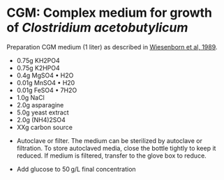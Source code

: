 # CGM: Complex medium for growth of *Clostridium acetobutylicum*

Preparation CGM medium (1 liter) as described in [Wiesenborn et al, 1989](https://pmc.ncbi.nlm.nih.gov/articles/PMC204361/).

* 0.75g KH2PO4
* 0.75g K2HPO4
* 0.4g   MgSO4 • H2O
* 0.01g MnSO4 • H20
* 0.01g FeSO4 • 7H2O
* 1.0g NaCl
* 2.0g asparagine
* 5.0g yeast extract 
* 2.0g (NH4)2SO4
* XXg carbon source

-   Autoclave or filter. The medium can be sterilized by autoclave or filtration. To store autoclaved media, close the bottle tightly to keep it reduced. If medium is filtered, transfer to the glove box to reduce.

-   Add glucose to 50 g/L final concentration

